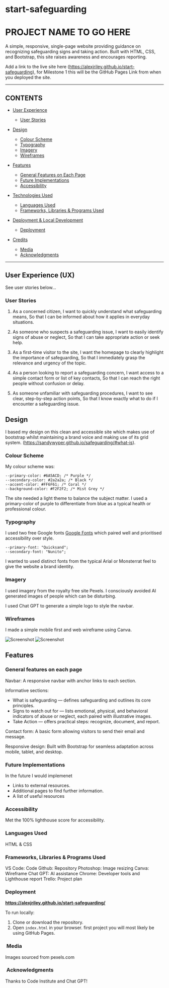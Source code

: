 # start-safeguarding

# PROJECT NAME TO GO HERE

A simple, responsive, single-page website providing guidance on recognizing safeguarding signs and taking action. Built with HTML, CSS, and Bootstrap, this site raises awareness and encourages reporting.

Add a link to the live site here (https://alexjriley.github.io/start-safeguarding), for Milestone 1 this will be the GitHub Pages Link from when you deployed the site.

---

## CONTENTS

* [User Experience](#user-experience-ux)
  * [User Stories](#user-stories)

* [Design](#design)
  * [Colour Scheme](#colour-scheme)
  * [Typography](#typography)
  * [Imagery](#imagery)
  * [Wireframes](#wireframes)

* [Features](#features)
  * [General Features on Each Page](#general-features-on-each-page)
  * [Future Implementations](#future-implementations)
  * [Accessibility](#accessibility)

* [Technologies Used](#technologies-used)
  * [Languages Used](#languages-used)
  * [Frameworks, Libraries & Programs Used](#frameworks-libraries--programs-used)

* [Deployment & Local Development](#deployment--local-development)
  * [Deployment](#deployment)

* [Credits](#credits)
  * [Media](#media)
  * [Acknowledgments](#acknowledgments)

---

## User Experience (UX)

See user stories below...

### User Stories

1. As a concerned citizen, I want to quickly understand what safeguarding means, So that I can be informed about how it applies in everyday situations.

2. As someone who suspects a safeguarding issue, I want to easily identify signs of abuse or neglect, So that I can take appropriate action or seek help.

3. As a first-time visitor to the site, I want the homepage to clearly highlight the importance of safeguarding, So that I immediately grasp the relevance and urgency of the topic.

4. As a person looking to report a safeguarding concern, I want access to a simple contact form or list of key contacts, So that I can reach the right people without confusion or delay.

5. As someone unfamiliar with safeguarding procedures, I want to see clear, step-by-step action points, So that I know exactly what to do if I encounter a safeguarding issue.

## Design

I based my design on this clean and accessible site which makes use of bootstrap whilst maintaining a brand voice and making use of its grid system. (https://sandywyper.github.io/safeguarding/#what-is).

### Colour Scheme

My colour scheme was: 

    --primary-color: #6A5ACD; /* Purple */
    --secondary-color: #2a2a2a; /* Black */
    --accent-color: #FF6F61; /* Coral */
    --background-color: #F2F2F2; /* Mist Grey */

The site needed a light theme to balance the subject matter. I used a primary-color of purple to differentiate from blue as a typical health or professional colour.

### Typography

I used two free Google fonts [Google Fonts](https://fonts.google.com/) which paired well and prioritised accessibility over style.

    --primary-font: "Quicksand";
    --secondary-font: "Nunito";

I wanted to used distinct fonts from the typical Arial or Monsterrat feel to give the website a brand identity.

### Imagery

I used imagery from the royalty free site Pexels. I consciously avoided AI generated images of people which can be disturbing.

I used Chat GPT to generate a simple logo to style the navbar.

### Wireframes

I made a simple mobile first and web wireframe using Canva. 

![Screenshot](assets/images/readme-images/1.jpg)
![Screenshot](assets/images/readme-images/2.jpg)

## Features

### General features on each page

Navbar: A responsive navbar with anchor links to each section.

Informative sections:
  - What is safeguarding — defines safeguarding and outlines its core principles.  
  - Signs to watch out for — lists emotional, physical, and behavioral indicators of abuse or neglect, each paired with illustrative images.  
  - Take Action — offers practical steps: recognize, document, and report.

Contact form: A basic form allowing visitors to send their email and message.

Responsive design: Built with Bootstrap for seamless adaptation across mobile, tablet, and desktop.

### Future Implementations

In the future I would implemenet
- Links to external resources.
- Additional pages to find further information.
- A list of useful resources

### Accessibility

Met the 100% lighthouse score for accessibility.

### Languages Used

HTML & CSS

### Frameworks, Libraries & Programs Used

VS Code: Code
Github: Repository
Photoshop: Image resizing
Canva: Wireframe
Chat GPT: AI assistance
Chrome: Developer tools and Lighthouse report
Trello: Project plan

### Deployment

**https://alexjriley.github.io/start-safeguarding/**

To run locally:
1. Clone or download the repository.
2. Open `index.html` in your browser. first project you will most likely be using GitHub Pages.

###  Media

Images sourced from pexels.com
  
###  Acknowledgments

Thanks to Code Institute and Chat GPT!
